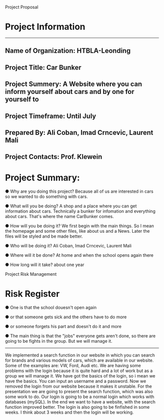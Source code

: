 Project Proposal

Project Information
===================
-----------------------------
Name of Organization:
HTBLA-Leonding
-----------------------------
Project Title:
Car Bunker
-----------------------------
Project Summery:
A Website where you can inform yourself about cars and by one for yourself to
----------------------------------------------------------------------------------
Project Timeframe:
Until July
----------------------------------------------------------------------------------
Prepared By:
Ali Coban, Imad Crncevic, Laurent Mali
---------------------------------------------------------------------------------
Project Contacts:
Prof. Klewein
--------------------------------------------------------------------------------

Project Summary:
===============

● Why are you doing this project?
  Because all of us are interested in cars so we wanted to do something with cars.

● What will you be doing?
  A shop and a place where you can get information about cars. Technically a bunker for infomation and everything about cars. That's where the name CarBunker comes.
 
● How will you be doing it?
  We first begin with the main things. So I mean the homepage and some other files, like about us and a News. Later the files will be     styled and be made better.

● Who will be doing it?
  Ali Coban, Imad Crncevic, Laurent Mali

● Where will it be done?
  At home and when the school opens again there

● How long will it take?
  about one year


Project Risk Management

Risk Register
============
● One is that the school douesn't open again 

● or that someone gets sick and the others have to do more 

● or someone forgets his part and doesn't do it and more

● The main thing is that the "jobs" everyone gets aren't done, so there are going to be fights in the group. But we will manage it.

------------------------------------------------------------------------------------------------------------------------------------
We implemented a search function in our website in which you can search for brands and various models of cars, which are available in
our website. Some of the examples are: VW, Ford, Audi etc. We are having some problems with the login because it is quite hard and a lot of work but as a group we will manage it. We have got the basics of the login, so i mean we have the basics. You can input an username and a password. Now we removed the login from our website because it makes it unstable. For the presentation we are going to present the search function, which was also some work to do. Our login is going to be a normal login which works with databases (mySQL). In the end we want to have a website, with the search function improved better. The login is also going to be finfished in some weeks. I think about 3 weeks and then the login will be working. 
